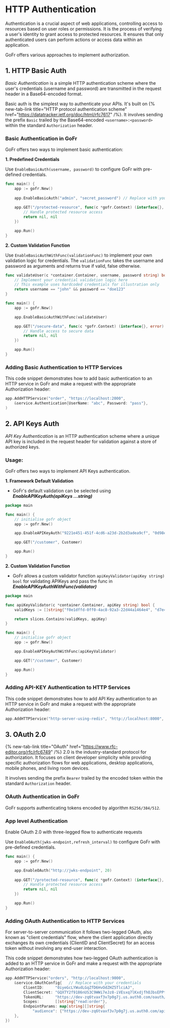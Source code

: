 # HTTP Authentication

Authentication is a crucial aspect of web applications, controlling access to resources based on user roles or permissions. 
It is the process of verifying a user's identity to grant access to protected resources. It ensures that only authenticated
users can perform actions or access data within an application.

GoFr offers various approaches to implement authorization.

## 1. HTTP Basic Auth
*Basic Authentication* is a simple HTTP authentication scheme where the user's credentials (username and password) are 
transmitted in the request header in a Base64-encoded format.

Basic auth is the simplest way to authenticate your APIs. It's built on
{% new-tab-link title="HTTP protocol authentication scheme" href="https://datatracker.ietf.org/doc/html/rfc7617" /%}.
It involves sending the prefix `Basic` trailed by the Base64-encoded `<username>:<password>` within the standard `Authorization` header.

### Basic Authentication in GoFr

GoFr offers two ways to implement basic authentication:

**1. Predefined Credentials**

Use `EnableBasicAuth(username, password)` to configure GoFr with pre-defined credentials.

```go
func main() {
	app := gofr.New()
    
	app.EnableBasicAuth("admin", "secret_password") // Replace with your credentials
    
	app.GET("/protected-resource", func(c *gofr.Context) (interface{}, error) {
		// Handle protected resource access 
		return nil, nil
	})

	app.Run()
}
```

**2. Custom Validation Function**

Use `EnableBasicAuthWithFunc(validationFunc)` to implement your own validation logic for credentials.
The `validationFunc` takes the username and password as arguments and returns true if valid, false otherwise.

```go
func validateUser(c *container.Container, username, password string) bool {
	// Implement your credential validation logic here 
	// This example uses hardcoded credentials for illustration only   
	return username == "john" && password == "doe123" 
} 

func main() { 
	app := gofr.New() 

	app.EnableBasicAuthWithFunc(validateUser) 

	app.GET("/secure-data", func(c *gofr.Context) (interface{}, error) { 
		// Handle access to secure data 
		return nil, nil
	})

	app.Run()
}
```

### Adding Basic Authentication to HTTP Services
This code snippet demonstrates how to add basic authentication to an HTTP service in GoFr and make a request with the appropriate Authorization header:

```go
app.AddHTTPService("order", "https://localhost:2000",
    &service.Authentication{UserName: "abc", Password: "pass"},
)
```

## 2. API Keys Auth
*API Key Authentication* is an HTTP authentication scheme where a unique API key is included in the request header for validation against a store of authorized keys.

### Usage:
GoFr offers two ways to implement API Keys authentication.

**1. Framework Default Validation**
- GoFr's default validation can be selected using **_EnableAPIKeyAuth(apiKeys ...string)_**

```go
package main

func main() {
	// initialise gofr object
	app := gofr.New()

	app.EnableAPIKeyAuth("9221e451-451f-4cd6-a23d-2b2d3adea9cf", "0d98ecfe-4677-48aa-b463-d43505766915")

	app.GET("/customer", Customer)

	app.Run()
}
```

**2. Custom Validation Function**
- GoFr allows a custom validator function `apiKeyValidator(apiKey string) bool` for validating APIKeys and pass the func in **_EnableAPIKeyAuthWithFunc(validator)_**

```go
package main

func apiKeyValidator(c *container.Container, apiKey string) bool {
	validKeys := []string{"f0e1dffd-0ff0-4ac8-92a3-22d44a1464e4", "d7e4b46e-5b04-47b2-836c-2c7c91250f40"}

	return slices.Contains(validKeys, apiKey)
}

func main() {
	// initialise gofr object
	app := gofr.New()

	app.EnableAPIKeyAuthWithFunc(apiKeyValidator)

	app.GET("/customer", Customer)

	app.Run()
}
```

### Adding API-KEY Authentication to HTTP Services
This code snippet demonstrates how to add API Key authentication to an HTTP service in GoFr and make a request with the appropriate Authorization header:

```go
app.AddHTTPService("http-server-using-redis", "http://localhost:8000", &service.APIKeyConfig{APIKey: "9221e451-451f-4cd6-a23d-2b2d3adea9cf"})
```

## 3. OAuth 2.0
{% new-tab-link title="OAuth" href="https://www.rfc-editor.org/rfc/rfc6749" /%} 2.0 is the industry-standard protocol for authorization. 
It focuses on client developer simplicity while providing specific authorization flows for web applications, desktop applications, mobile phones, and living room devices.

It involves sending the prefix `Bearer` trailed by the encoded token within the standard `Authorization` header.

### OAuth Authentication in GoFr

GoFr supports authenticating tokens encoded by algorithm `RS256/384/512`. 

### App level Authentication
Enable OAuth 2.0 with three-legged flow to authenticate requests

Use `EnableOAuth(jwks-endpoint,refresh_interval)` to configure GoFr with pre-defined credentials.

```go
func main() {
	app := gofr.New()

	app.EnableOAuth("http://jwks-endpoint", 20) 
    
	app.GET("/protected-resource", func(c *gofr.Context) (interface{}, error) {
		// Handle protected resource access 
		return nil, nil
	})

	app.Run()
}
```

### Adding OAuth Authentication to HTTP Services
For server-to-server communication it follows two-legged OAuth, also known as "client credentials" flow,
where the client application directly exchanges its own credentials (ClientID and ClientSecret)
for an access token without involving any end-user interaction.

This code snippet demonstrates how two-legged OAuth authentication is added to an HTTP service in GoFr and make a request with the appropriate Authorization header:

```go
app.AddHTTPService("orders", "http://localhost:9000",
    &service.OAuthConfig{   // Replace with your credentials
        ClientID:     "0iyeGcLYWudLGqZfD6HvOdZHZ5TlciAJ",
        ClientSecret: "GQXTY2f9186nUS3C9WWi7eJz8-iVEsxq7lKxdjfhOJbsEPPtEszL3AxFn8k_NAER",
        TokenURL:     "https://dev-zq6tvaxf3v7p0g7j.us.auth0.com/oauth/token",
        Scopes:       []string{"read:order"},
        EndpointParams: map[string][]string{
            "audience": {"https://dev-zq6tvaxf3v7p0g7j.us.auth0.com/api/v2/"},
    },
})
```

